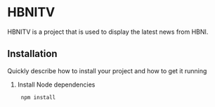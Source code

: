 # HBNITV

HBNITV is a project that is used to display the latest news from HBNI.

## Installation

Quickly describe how to install your project and how to get it running

1. Install Node dependencies

        npm install
